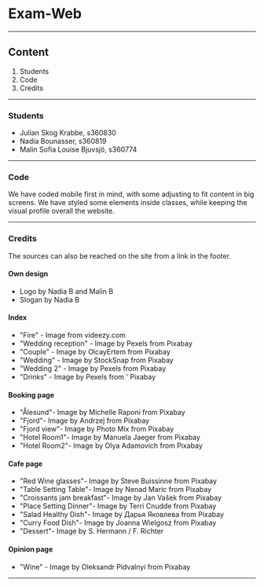 # Exam-Web
***
## Content
1. Students
2. Code
3. Credits
***
### Students
* Julian Skog Krabbe, s360830
* Nadia Bounasser, s360819
* Malin Sofia Louise Bjuvsjö, s360774
***
### Code
We have coded mobile first in mind, with some adjusting to fit content in big screens.
We have styled some elements inside classes, while keeping the visual profile overall the website.
***
### Credits
The sources can also be reached on the site from a link in the footer.
#### Own design
* Logo by Nadia B and Malin B
* Slogan by Nadia B
#### Index
* "Fire" - Image from videezy.com
* "Wedding reception" - Image by Pexels from Pixabay
* "Couple" - Image by OlcayErtem from Pixabay
* "Wedding" - Image by StockSnap from Pixabay
* "Wedding 2" - Image by Pexels from Pixabay
* "Drinks" - Image by Pexels from ' Pixabay
#### Booking page
* "Ålesund"- Image by Michelle Raponi from Pixabay
* "Fjord"- Image by Andrzej from Pixabay
* "Fjord view"- Image by Photo Mix from Pixabay
* "Hotel Room1"- Image by Manuela Jaeger from Pixabay
* "Hotel Room2"- Image by Olya Adamovich from Pixabay
#### Cafe page
* "Red Wine glasses"- Image by Steve Buissinne from Pixabay
* "Table Setting Table"- Image by Nenad Maric from Pixabay
* "Croissants jam breakfast"- Image by Jan Vašek from Pixabay
* "Place Setting Dinner"- Image by Terri Cnudde from Pixabay
* "Salad Healthy Dish"- Image by Дарья Яковлева from Pixabay
* "Curry Food Dish"- Image by Joanna Wielgosz from Pixabay
* "Dessert"- Image by S. Hermann / F. Richter
#### Opinion page
* "Wine" - Image by Oleksandr Pidvalnyi from Pixabay
***
